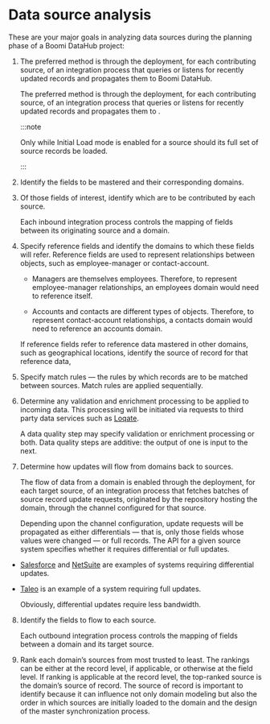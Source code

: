 # Data source analysis 

<head>
  <meta name="guidename" content="DataHub"/>
  <meta name="context" content="GUID-8809ff9b-f421-49f0-9c88-38082af8d221"/>
</head>


These are your major goals in analyzing data sources during the planning phase of a Boomi DataHub project:

1. The preferred method is through the deployment, for each contributing source, of an integration process that queries or listens for recently updated records and propagates them to Boomi DataHub.

    The preferred method is through the deployment, for each contributing source, of an integration process that queries or listens for recently updated records and propagates them to .

    :::note
    
    Only while Initial Load mode is enabled for a source should its full set of source records be loaded.

    :::

2.  Identify the fields to be mastered and their corresponding domains.

3.  Of those fields of interest, identify which are to be contributed by each source.

    Each inbound integration process controls the mapping of fields between its originating source and a domain.

4.  Specify reference fields and identify the domains to which these fields will refer. Reference fields are used to represent relationships between objects, such as employee-manager or contact-account.

    -  Managers are themselves employees. Therefore, to represent employee-manager relationships, an employees domain would need to reference itself.

    -   Accounts and contacts are different types of objects. Therefore, to represent contact-account relationships, a contacts domain would need to reference an accounts domain.
  
    If reference fields refer to reference data mastered in other domains, such as geographical locations, identify the source of record for that reference data,

5.  Specify match rules — the rules by which records are to be matched between sources. Match rules are applied sequentially.

6.  Determine any validation and enrichment processing to be applied to incoming data. This processing will be initiated via requests to third party data services such as [Loqate](https://loqate.com/address-verification/).

    A data quality step may specify validation or enrichment processing or both. Data quality steps are additive: the output of one is input to the next.

7.  Determine how updates will flow from domains back to sources.

    The flow of data from a domain is enabled through the deployment, for each target source, of an integration process that fetches batches of source record update requests, originated by the repository hosting the domain, through the channel configured for that source.

    Depending upon the channel configuration, update requests will be propagated as either differentials — that is, only those fields whose values were changed — or full records. The API for a given source system specifies whether it requires differential or full updates.

-   [Salesforce](http://www.salesforce.com/) and [NetSuite](http://www.netsuite.com/) are examples of systems requiring differential updates.

-   [Taleo](http://www.taleo.com/) is an example of a system requiring full updates.

    Obviously, differential updates require less bandwidth.

8.  Identify the fields to flow to each source.

    Each outbound integration process controls the mapping of fields between a domain and its target source.

9.  Rank each domain’s sources from most trusted to least. The rankings can be either at the record level, if applicable, or otherwise at the field level. If ranking is applicable at the record level, the top-ranked source is the domain’s source of record. The source of record is important to identify because it can influence not only domain modeling but also the order in which sources are initially loaded to the domain and the design of the master synchronization process.